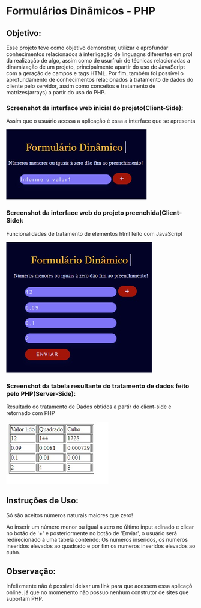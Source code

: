 # Formulários Dinâmicos - PHP
## Objetivo:

Esse projeto teve como objetivo demonstrar, utilizar e aprofundar conhecimentos relacionados à interligação de linguagns diferentes em prol da realização de algo, 
assim como de usurfruir de técnicas relacionadas a dinamização de um projeto, principalmente apartir do uso de JavaScript com a geração de campos e tags HTML. 
Por fim, também foi possível o aprofundamento de conhecimentos relacionados à tratamento de dados do cliente pelo servidor, assim como conceitos e tratamento de matrizes(arrays) a partir do uso do PHP.

### Screenshot da interface web inicial do projeto(Client-Side):
Assim que o usuário acessa a aplicação é essa a interface que se apresenta

![Screenshot do Client-side da aplicação funcionando](FormDinamicoClientSide1Image.jpg)

### Screenshot da interface web do projeto preenchida(Client-Side):
Funcionalidades de tratamento de elementos html feito com JavaScript

![Screenshot do Client-side da aplicação funcionando](FormDinamicoClientSide2Image.jpg)

### Screenshot da tabela resultante do tratamento de dados feito pelo PHP(Server-Side):
Resultado do tratamento de Dados obtidos a partir do client-side e retornado com PHP

![Screenshot do resultado  depois dos dados serem entregues ao Server](FormDinamicoServerSideImage.jpg)

## Instruções de Uso:

Só são aceitos números naturais maiores que zero!

Ao inserir um número menor ou igual a zero no último input adinado e clicar no botão de '+' e posteriormente no botão de 'Enviar',
o usuário será redirecionado à uma tabela contendo: Os numeros inseridos, os numeros inseridos elevados ao quadrado e por fim os numeros inseridos elevados ao cubo. 

## Observação:

Infelizmente não é possivel deixar um link para que acessem essa aplicaçõ online, já que no momenento não possuo nenhum construtor de sites que suportam PHP.
